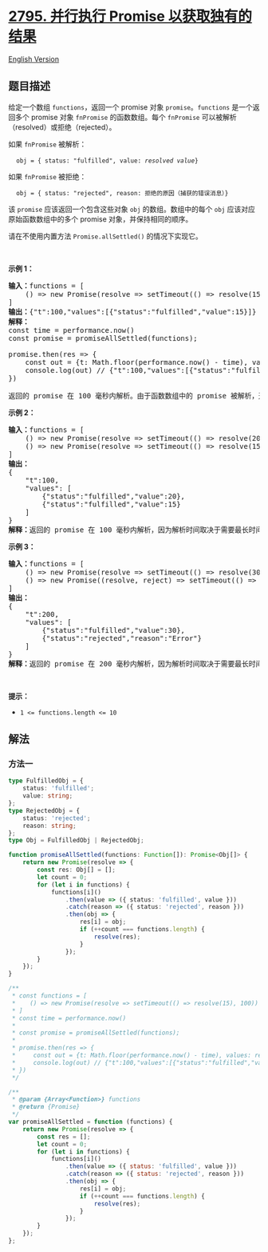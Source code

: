 # [2795. 并行执行 Promise 以获取独有的结果](https://leetcode.cn/problems/parallel-execution-of-promises-for-individual-results-retrieval)

[English Version](/solution/2700-2799/2795.Parallel%20Execution%20of%20Promises%20for%20Individual%20Results%20Retrieval/README_EN.md)

<!-- tags: -->

## 题目描述

<!-- 这里写题目描述 -->

<p>给定一个数组 <code>functions</code>，返回一个 promise 对象 <code>promise</code>。<code>functions</code> 是一个返回多个 promise&nbsp;对象 <code>fnPromise</code> 的函数数组。每个 <code>fnPromise</code> 可以被解析（resolved）或拒绝（rejected）。</p>

<p>如果 <code>fnPromise</code> 被解析：</p>

<p>&nbsp; &nbsp; <code>obj = { status: "fulfilled", value:&nbsp;<em>resolved value</em>}</code></p>

<p>如果 <code>fnPromise</code> 被拒绝：</p>

<p>&nbsp; &nbsp;&nbsp;<code>obj = { status: "rejected", reason: 拒绝的原因（捕获的错误消息）}</code></p>

<p>该 <code>promise</code> 应该返回一个包含这些对象 <code>obj</code> 的数组。数组中的每个 <code>obj</code> 应该对应原始函数数组中的多个 promise 对象，并保持相同的顺序。</p>

<p>请在不使用内置方法 <code>Promise.allSettled()</code> 的情况下实现它。</p>

<p>&nbsp;</p>

<p><strong class="example">示例 1：</strong></p>

<pre>
<b>输入：</b>functions = [
    () =&gt; new Promise(resolve =&gt; setTimeout(() =&gt; resolve(15), 100))
]
<strong>输出：</strong>{"t":100,"values":[{"status":"fulfilled","value":15}]}
<b>解释：</b>
const time = performance.now()
const promise = promiseAllSettled(functions);
&nbsp; &nbsp; &nbsp; &nbsp; &nbsp; &nbsp; &nbsp; &nbsp;
promise.then(res =&gt; {
    const out = {t: Math.floor(performance.now() - time), values: res}
    console.log(out) // {"t":100,"values":[{"status":"fulfilled","value":15}]}
})

返回的 promise 在 100 毫秒内解析。由于函数数组中的 promise 被解析，返回的 promise 的解析值设置为[{"status":"fulfilled","value":15}]。
</pre>

<p><strong class="example">示例 2：</strong></p>

<pre>
<b>输入：</b>functions = [
    () =&gt; new Promise(resolve =&gt; setTimeout(() =&gt; resolve(20), 100)), 
    () =&gt; new Promise(resolve =&gt; setTimeout(() =&gt; resolve(15), 100))
]
<strong>输出：
</strong>{
    "t":100,
    "values": [
&nbsp;       {"status":"fulfilled","value":20},
&nbsp;       {"status":"fulfilled","value":15}
    ]
}
<b>解释：</b>返回的 promise 在 100 毫秒内解析，因为解析时间取决于需要最长时间来解析的 promise。由于函数数组中的 promises 被解析，返回的 promise 的解析值设置为[{"status":"fulfilled","value":20},{"status":"fulfilled","value":15}]。
</pre>

<p><strong class="example">示例 3：</strong></p>

<pre>
<b>输入：</b>functions = [
&nbsp;   () =&gt; new Promise(resolve =&gt; setTimeout(() =&gt; resolve(30), 200)), 
&nbsp;   () =&gt; new Promise((resolve, reject) =&gt; setTimeout(() =&gt; reject("Error"), 100))
]
<strong>输出：</strong>
{
    "t":200,
    "values": [
        {"status":"fulfilled","value":30},
        {"status":"rejected","reason":"Error"}
    ]
}
<b>解释：</b>返回的 promise 在 200 毫秒内解析，因为解析时间取决于需要最长时间来解析的 promise。由于函数数组中的一个 promise 被解析，另一个被拒绝，返回的 promise 的解析值设置为[{"status":"fulfilled","value":30},{"status":"rejected","reason":"Error"}]。数组中的每个对象对应原始函数数组中的 promise，并保持相同的顺序。
</pre>

<p>&nbsp;</p>

<p><strong>提示：</strong></p>

<ul>
	<li><code>1 &lt;= functions.length &lt;= 10</code></li>
</ul>

## 解法

### 方法一

<!-- tabs:start -->

```ts
type FulfilledObj = {
    status: 'fulfilled';
    value: string;
};
type RejectedObj = {
    status: 'rejected';
    reason: string;
};
type Obj = FulfilledObj | RejectedObj;

function promiseAllSettled(functions: Function[]): Promise<Obj[]> {
    return new Promise(resolve => {
        const res: Obj[] = [];
        let count = 0;
        for (let i in functions) {
            functions[i]()
                .then(value => ({ status: 'fulfilled', value }))
                .catch(reason => ({ status: 'rejected', reason }))
                .then(obj => {
                    res[i] = obj;
                    if (++count === functions.length) {
                        resolve(res);
                    }
                });
        }
    });
}

/**
 * const functions = [
 *    () => new Promise(resolve => setTimeout(() => resolve(15), 100))
 * ]
 * const time = performance.now()
 *
 * const promise = promiseAllSettled(functions);
 *
 * promise.then(res => {
 *     const out = {t: Math.floor(performance.now() - time), values: res}
 *     console.log(out) // {"t":100,"values":[{"status":"fulfilled","value":15}]}
 * })
 */
```

```js
/**
 * @param {Array<Function>} functions
 * @return {Promise}
 */
var promiseAllSettled = function (functions) {
    return new Promise(resolve => {
        const res = [];
        let count = 0;
        for (let i in functions) {
            functions[i]()
                .then(value => ({ status: 'fulfilled', value }))
                .catch(reason => ({ status: 'rejected', reason }))
                .then(obj => {
                    res[i] = obj;
                    if (++count === functions.length) {
                        resolve(res);
                    }
                });
        }
    });
};
```

<!-- tabs:end -->

<!-- end -->
